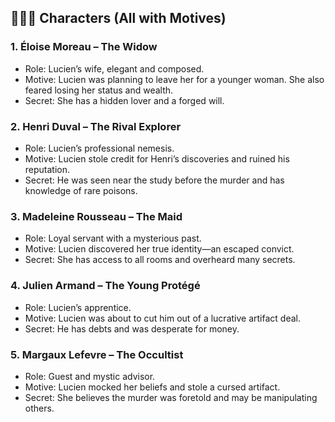 ## 🧑‍🤝‍🧑 Characters (All with Motives)

### 1. Éloise Moreau – The Widow

- Role: Lucien’s wife, elegant and composed.
- Motive: Lucien was planning to leave her for a younger woman. She also feared losing her status and wealth.
- Secret: She has a hidden lover and a forged will.

### 2. Henri Duval – The Rival Explorer

- Role: Lucien’s professional nemesis.
- Motive: Lucien stole credit for Henri’s discoveries and ruined his reputation.
- Secret: He was seen near the study before the murder and has knowledge of rare poisons.

### 3. Madeleine Rousseau – The Maid

- Role: Loyal servant with a mysterious past.
- Motive: Lucien discovered her true identity—an escaped convict.
- Secret: She has access to all rooms and overheard many secrets.

### 4. Julien Armand – The Young Protégé

- Role: Lucien’s apprentice.
- Motive: Lucien was about to cut him out of a lucrative artifact deal.
- Secret: He has debts and was desperate for money.

### 5. Margaux Lefevre – The Occultist

- Role: Guest and mystic advisor.
- Motive: Lucien mocked her beliefs and stole a cursed artifact.
- Secret: She believes the murder was foretold and may be manipulating others.